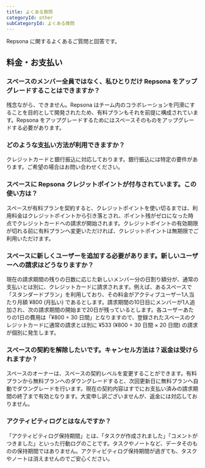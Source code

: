 ```yaml
---
title: よくある質問
categoryId: other
subCategoryId: よくある質問
---
```


Repsona に関するよくあるご質問と回答です。

## 料金・お支払い

### スペースのメンバー全員ではなく、私ひとりだけ Repsona をアップグレードすることはできますか？
残念ながら、できません。Repsona はチーム内のコラボレーションを円滑にすることを目的として開発されたため、有料プランもそれを前提に構成されています。Repsona をアップグレードするためにはスペースそのものをアップグレードする必要があります。

### どのような支払い方法が利用できますか？

クレジットカードと銀行振込に対応しております。銀行振込には特定の要件があります。ご希望の場合はお問い合わせください。

### スペースに Repsona クレジットポイントが付与されています。この使い方は？

スペースが有料プランを契約すると、クレジットポイントを使い切るまでは、利用料金はクレジットポイントから引き落とされ、ポイント残がゼロになった時点でクレジットカードへの請求が開始されます。クレジットポイントの有効期限が切れる前に有料プランへ変更いただければ、クレジットポイントは無期限でご利用いただけます。

### スペースに新しくユーザーを追加する必要があります。新しいユーザーへの請求はどうなりますか？

現在の請求期間の残りの日数に応じた新しいメンバー分の日割り額分が、通常の支払いとは別に、クレジットカードに請求されます。例えば、あるスペースで「スタンダードプラン」を利用しており、その料金がアクティブユーザー1人当たり月額 ¥800 (月払い) であるとします。請求期間の10日目にメンバーが1人追加され、次の請求期間の開始まで20日が残っているとします。各ユーザーあたりの1日の費用は「¥800 ÷ 30 日間」となりますので、登録されたスペースのクレジットカードに通常の請求とは別に ¥533 (¥800 ÷ 30 日間 × 20 日間) の請求が個別に発生します。

### スペースの契約を解除したいです。キャンセル方法は？返金は受けられますか？

スペースのオーナーは、スペースの契約レベルを変更することができます。有料プランから無料プランへのダウングレードすると、次回更新日に無料プランへ自動でダウングレードを行います。現在の契約内容はすでにお支払い済みの請求期間の終了まで有効となります。大変申し訳ございませんが、返金には対応しておりません。

### アクティビティログとはなんですか？

「アクティビティログ保持期間」とは、「タスクが作成されました」「コメントがつきました」といった行動ログのことです。タスクやノートなど、データそのものの保持期間ではありません。アクティビティログ保持期間が過ぎても、タスクやノートは消えませんのでご安心ください。

